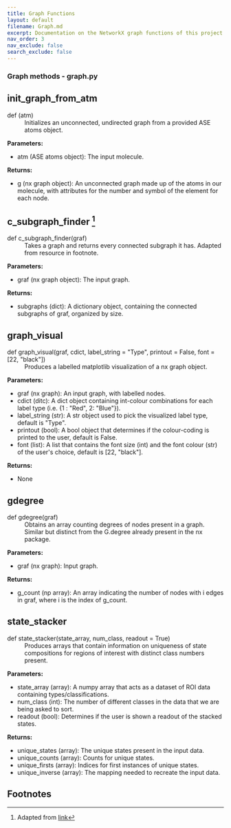 ```yaml
---
title: Graph Functions
layout: default
filename: Graph.md
excerpt: Documentation on the NetworkX graph functions of this project.
nav_order: 3
nav_exclude: false
search_exclude: false
---
```


### Graph methods - graph.py

## init_graph_from_atm
<dl>
<dt>def (atm)</dt>
<dd> 
Initializes an unconnected, undirected graph from a provided ASE atoms object.
</dd>
</dl>

  **Parameters:**
  * atm (ASE atoms object): The input molecule.
    
  **Returns:**
  * g (nx graph object): An unconnected graph made up of the atoms in our molecule, with attributes for the number and symbol of the element for each node.

## c_subgraph_finder [^1]
<dl>
<dt>def c_subgraph_finder(graf)</dt>
<dd> 
Takes a graph and returns every connected subgraph it has. Adapted from resource in footnote.
</dd>
</dl>

  **Parameters:**
  * graf (nx graph object): The input graph.
  
  **Returns:**
  * subgraphs (dict): A dictionary object, containing the connected subgraphs of graf, organized by size.

## graph_visual
<dl>
<dt>def graph_visual(graf, cdict, label_string = "Type", printout = False, font = [22, "black"])</dt>
<dd> 
Produces a labelled matplotlib visualization of a nx graph object.
</dd>
</dl>

  **Parameters:**
  * graf (nx graph): An input graph, with labelled nodes.
  * cdict (ditc): A dict object containing int-colour combinations for each label type (i.e. {1 : "Red", 2: "Blue"}).
  * label_string (str): A str object used to pick the visualized label type, default is "Type".
  * printout (bool): A bool object that determines if the colour-coding is printed to the user, default is False.
  * font (list): A list that contains the font size (int) and the font colour (str) of the user's choice, default is [22, "black"].
  
  **Returns:**
  * None

## gdegree
<dl>
<dt>def gdegree(graf)</dt>
<dd> 
Obtains an array counting degrees of nodes present in a graph. Similar but distinct from the G.degree already present in the nx package.
</dd>
</dl>

  **Parameters:**
  * graf (nx graph): Input graph.
  
  **Returns:**
  * g_count (np array): An array indicating the number of nodes with i edges in graf, where i is the index of g_count.

## state_stacker
<dl>
<dt>def state_stacker(state_array, num_class, readout = True)</dt>
<dd> 
Produces arrays that contain information on uniqueness of state compositions for regions of interest with distinct class numbers present.
</dd>
</dl>

  **Parameters:**
  * state_array (array): A numpy array that acts as a dataset of ROI data containing types/classifications.
  * num_class (int): The number of different classes in the data that we are being asked to sort.
  * readout (bool): Determines if the user is shown a readout of the stacked states.
  
  **Returns:**
  * unique_states (array): The unique states present in the input data.
  * unique_counts (array): Counts for unique states.
  * unique_firsts (array): Indices for first instances of unique states.
  * unique_inverse (array): The mapping needed to recreate the input data.

## Footnotes
[^1]: Adapted from [link](https://stackoverflow.com/questions/54440779/how-to-find-all-connected-subgraph-of-a-graph-in-networkx)
